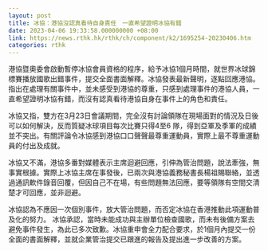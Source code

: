 ```yaml
---
layout: post
title: 冰協：港協沒認真看待自身責任　一直希望證明冰協有錯
date: 2023-04-06 19:33:58.000000000 +08:00
link: https://news.rthk.hk/rthk/ch/component/k2/1695254-20230406.htm
categories: rthk
---
```


港協暨奧委會啟動暫停冰協會員資格的程序，給予冰協1個月時間，就世界冰球錦標賽播放國歌出錯事件，提交全面書面解釋。冰協發表最新聲明，逐點回應港協。指出在處理有關事件中，並未感受到港協的尊重，只感到處理事件的港協人員，一直希望證明冰協有錯，而沒有認真看待港協自身在事件上的角色和責任。

冰協又指，雙方在3月23日會議期間，完全沒有討論領隊在現場面對的情況及日後可以如何解決，反而質疑冰球項目每次比賽只得4至6 隊，得到亞軍及季軍的成績並不突出。有關評論令冰協感到港協口口聲聲最尊重運動員，實際上最不尊重運動員的付出及成就。

冰協又不滿，港協多番對媒體表示主席迴避回應，引伸為管治問題，說法牽強，無事實根據。實際上冰協主席在事發後，已兩次與港協義務秘書長楊祖賜聯絡，並透過通訊軟件錄音回覆，但因自己不在場，有些問題無法回應，要等領隊有空間交清楚才可回應，並非迴避。

冰協認為不應因一次個別事件，放大管治問題，而否定冰協在香港推動此項運動普及化的努力。 冰協承認，當時未能成功與主辦單位檢查國歌，而未有後備方案去避免事件發生，為此已多次致歉。冰協重申會全力配合要求，於1個月內提交一份全面的書面解釋，並就企業管治提交已跟進的報告及提出進一步改善的方案。
